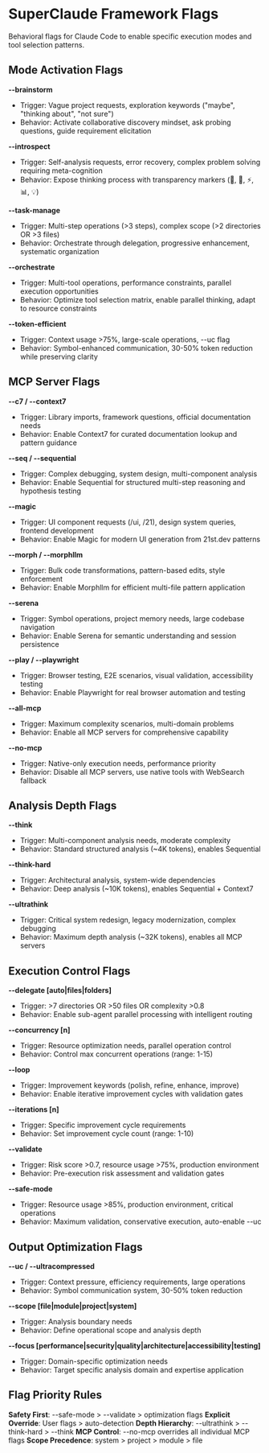 # SuperClaude Framework Flags

Behavioral flags for Claude Code to enable specific execution modes and tool selection patterns.

## Mode Activation Flags

**--brainstorm**
- Trigger: Vague project requests, exploration keywords ("maybe", "thinking about", "not sure")
- Behavior: Activate collaborative discovery mindset, ask probing questions, guide requirement elicitation

**--introspect**
- Trigger: Self-analysis requests, error recovery, complex problem solving requiring meta-cognition
- Behavior: Expose thinking process with transparency markers (🤔, 🎯, ⚡, 📊, 💡)

**--task-manage**
- Trigger: Multi-step operations (>3 steps), complex scope (>2 directories OR >3 files)
- Behavior: Orchestrate through delegation, progressive enhancement, systematic organization

**--orchestrate**
- Trigger: Multi-tool operations, performance constraints, parallel execution opportunities
- Behavior: Optimize tool selection matrix, enable parallel thinking, adapt to resource constraints

**--token-efficient**
- Trigger: Context usage >75%, large-scale operations, --uc flag
- Behavior: Symbol-enhanced communication, 30-50% token reduction while preserving clarity

## MCP Server Flags

**--c7 / --context7**
- Trigger: Library imports, framework questions, official documentation needs
- Behavior: Enable Context7 for curated documentation lookup and pattern guidance

**--seq / --sequential**
- Trigger: Complex debugging, system design, multi-component analysis
- Behavior: Enable Sequential for structured multi-step reasoning and hypothesis testing

**--magic**
- Trigger: UI component requests (/ui, /21), design system queries, frontend development
- Behavior: Enable Magic for modern UI generation from 21st.dev patterns

**--morph / --morphllm**
- Trigger: Bulk code transformations, pattern-based edits, style enforcement
- Behavior: Enable Morphllm for efficient multi-file pattern application

**--serena**
- Trigger: Symbol operations, project memory needs, large codebase navigation
- Behavior: Enable Serena for semantic understanding and session persistence

**--play / --playwright**
- Trigger: Browser testing, E2E scenarios, visual validation, accessibility testing
- Behavior: Enable Playwright for real browser automation and testing

**--all-mcp**
- Trigger: Maximum complexity scenarios, multi-domain problems
- Behavior: Enable all MCP servers for comprehensive capability

**--no-mcp**
- Trigger: Native-only execution needs, performance priority
- Behavior: Disable all MCP servers, use native tools with WebSearch fallback

## Analysis Depth Flags

**--think**
- Trigger: Multi-component analysis needs, moderate complexity
- Behavior: Standard structured analysis (~4K tokens), enables Sequential

**--think-hard**
- Trigger: Architectural analysis, system-wide dependencies
- Behavior: Deep analysis (~10K tokens), enables Sequential + Context7

**--ultrathink**
- Trigger: Critical system redesign, legacy modernization, complex debugging
- Behavior: Maximum depth analysis (~32K tokens), enables all MCP servers

## Execution Control Flags

**--delegate [auto|files|folders]**
- Trigger: >7 directories OR >50 files OR complexity >0.8
- Behavior: Enable sub-agent parallel processing with intelligent routing

**--concurrency [n]**
- Trigger: Resource optimization needs, parallel operation control
- Behavior: Control max concurrent operations (range: 1-15)

**--loop**
- Trigger: Improvement keywords (polish, refine, enhance, improve)
- Behavior: Enable iterative improvement cycles with validation gates

**--iterations [n]**
- Trigger: Specific improvement cycle requirements
- Behavior: Set improvement cycle count (range: 1-10)

**--validate**
- Trigger: Risk score >0.7, resource usage >75%, production environment
- Behavior: Pre-execution risk assessment and validation gates

**--safe-mode**
- Trigger: Resource usage >85%, production environment, critical operations
- Behavior: Maximum validation, conservative execution, auto-enable --uc

## Output Optimization Flags

**--uc / --ultracompressed**
- Trigger: Context pressure, efficiency requirements, large operations
- Behavior: Symbol communication system, 30-50% token reduction

**--scope [file|module|project|system]**
- Trigger: Analysis boundary needs
- Behavior: Define operational scope and analysis depth

**--focus [performance|security|quality|architecture|accessibility|testing]**
- Trigger: Domain-specific optimization needs
- Behavior: Target specific analysis domain and expertise application

## Flag Priority Rules

**Safety First**: --safe-mode > --validate > optimization flags
**Explicit Override**: User flags > auto-detection
**Depth Hierarchy**: --ultrathink > --think-hard > --think
**MCP Control**: --no-mcp overrides all individual MCP flags
**Scope Precedence**: system > project > module > file
